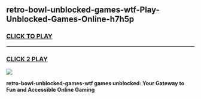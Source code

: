 
## retro-bowl-unblocked-games-wtf-Play-Unblocked-Games-Online-h7h5p
<h3>
<a href="https://premium76.site?title=retro-bowl-unblocked-games-wtf&ref=25A">CLICK TO PLAY</a></h3>
<hr>

<h3>
<a href="https://premium76.site?title=retro-bowl-unblocked-games-wtf&ref=25A">CLICK 2 PLAY</a>
  
</h3>

<a href="https://premium76.site?title=retro-bowl-unblocked-games-wtf&ref=25A"><img src="https://clearcache.store/games.png"></a>


**retro-bowl-unblocked-games-wtf games unblocked: Your Gateway to Fun and Accessible Online Gaming**
